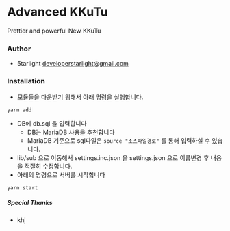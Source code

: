 # Advanced KKuTu
Prettier and powerful New KKuTu

### Author
- 5tarlight <developerstarlight@gmail.com>

### Installation
- 모듈들을 다운받기 위해서 아래 명령을 실행합니다.
```
yarn add
```
- DB에 db.sql 을 입력합니다
  - DB는 MariaDB 사용을 추천합니다
  - MariaDB 기준으로 sql파일은 `source "소스파일경로"` 를 통해 입력하실 수 있습니다.
- lib/sub 으로 이동해서 settings.inc.json 을 settings.json 으로 이름변경 후 내용을 적절히 수정합니다.
- 아래의 명령으로 서버를 시작합니다
```
yarn start
```

##### Special Thanks
- khj